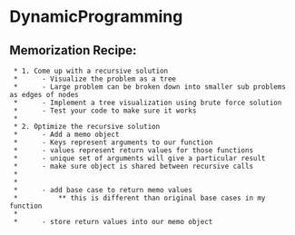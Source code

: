 # DynamicProgramming
## Memorization Recipe:
    
     * 1. Come up with a recursive solution
     *      - Visualize the problem as a tree
     *      - Large problem can be broken down into smaller sub problems as edges of nodes
     *      - Implement a tree visualization using brute force solution
     *      - Test your code to make sure it works
     *
     * 2. Optimize the recursive solution
     *      - Add a memo object
     *      - Keys represent arguments to our function
     *      - values represent return values for those functions
     *      - unique set of arguments will give a particular result
     *      - make sure object is shared between recursive calls
     *
     *
     *      - add base case to return memo values
     *          ** this is different than original base cases in my function
     *
     *      - store return values into our memo object
     
